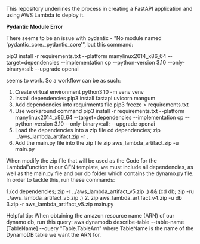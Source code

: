 This repository underlines the process in creating a FastAPI application and using AWS Lambda to deploy it.

**Pydantic Module Error**

There seems to be an issue with pydantic - "No module named 'pydantic_core.\_pydantic_core'",
but this command:

pip3 install -r requirements.txt --platform manylinux2014_x86_64 --target=dependencies
--implementation cp --python-version 3.10 --only-binary=:all: --upgrade openai

seems to work. So a workflow can be as such:

1. Create virtual environment
   python3.10 -m venv venv
2. Install dependencies
   pip3 install fastapi uvicorn mangum
3. Add dependencies into requirments file
   pip3 freeze > requirements.txt
4. Use workaround command
   pip3 install -r requirements.txt --platform manylinux2014_x86_64 --target=dependencies --implementation cp --python-version 3.10 --only-binary=:all: --upgrade openai
5. Load the dependencies into a zip file
   cd dependencies; zip ../aws_lambda_artifact.zip -r .
6. Add the main.py file into the zip file
   zip aws_lambda_artifact.zip -u main.py

When modify the zip file that will be used as the Code for the LambdaFunction in our CFN template, we must include all dependencies, as well as the main.py file and our db folder which contains the dynamo.py file. In order to tackle this, run these commands:

1.(cd dependencies; zip -r ../aws_lambda_artifact_v5.zip .) && (cd db; zip -ru ../aws_lambda_artifact_v5.zip .) 2. zip aws_lambda_artifact_v4.zip -u db
3.zip -r aws_lambda_artifact_v5.zip main.py

Helpful tip:
When obtaining the amazon resource name (ARN) of our dynamo db, run this query:
aws dynamodb describe-table --table-name [TableName] --query "Table.TableArn"
where TableName is the name of the DynamoDB table we want the ARN for.
